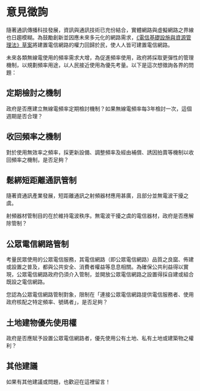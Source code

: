 # 意見徵詢

隨著通訊傳播科技發展，資訊與通訊技術已充份結合，實體網路與虛擬網路之界線也日趨模糊。為鼓勵創新並因應未來多元化的網路需求，[《電信基礎設施與資源管理法》草案](http://www.slideshare.net/vtaiwan/ss-59543415)將建置電信網路的權力回歸於民，使人人皆可建置電信網路。

未來各類無線電使用的頻率需求大增，為促進頻率使用，政府將採取更彈性的管理機制，以規劃頻率用途，以人民接近使用為優先考量。以下是這次想徵詢各界的問題：

## 定期檢討之機制

政府是否應建立無線電頻率定期檢討機制？如果無線電頻率每3年檢討一次，這個週期是否合理？

## 收回頻率之機制

對於使用無效率之頻率，採更新設備、調整頻率及經由補償、誘因拍賣等機制以收回頻率之機制，是否足夠？

## 鬆綁短距離通訊管制

隨著資通訊產業發展，短距離通訊之射頻器材應用甚廣，且部分並無電波干擾之虞。

射頻器材管制目的在於維持電波秩序。無電波干擾之虞的電信器材，政府是否應解除管制？

## 公眾電信網路管制

考量民眾使用的公眾電信服務，其電信網路（即公眾電信網路）品質之良窳、佈建或設置之普及，都與公共安全、消費者權益等息息相關。為確保公共利益得以實現，公眾電信網路政府仍須介入管制，並開放公眾電信網路之設置得採自建或組合既設之電信網路。

您認為公眾電信網路管制對象，限制在「連接公眾電信網路提供電信服務者、使用政府核配之特定頻率、號碼者」，是否足夠？

## 土地建物優先使用權

政府是否應賦予設置公眾電信網路者，優先使用公有土地、私有土地或建築物之權利？

## 其他建議

如果有其他建議或問題，也歡迎在這裡留言！
